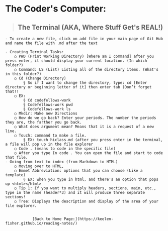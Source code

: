 # The Coder's Computer:
>## The Terminal (AKA, Where Stuff Get's **REAL**!)

	- To create a new file, click on add file in your main page of Git Hub and name the file with .md after the text 
	
	- Creating Terminal Tasks:
		○ PWD (Print Working Directory) [Where am I command] after you press enter, it should display your current location. (In which folder?) 
		○ Command: LS (List) Listing all of the directory items. (What's in this folder?)
		○ Cd (Change Directory) 
			§ So if I want to change the directory, type: cd [Enter directory or beginning letter of it] then enter tab (Don’t forget that!!
		○ EX:
			§ Cd codefellows-work
			§ Codefellows-work pwd
			§ Codefellows-work ls
		○ Mkdir: Make new Directions 
		○ How do we go back? Enter your periods. The number the periods they are, the farther you go back. 
		○ What does argument mean? Means that it is a request of a new line. 
		○ Touch: command to make a file.
			§ EX: touch hiclass.md (after you press enter in the terminal, a file will pop up in the file explorer
		○ Code . (means to code in the specific file)
		○ After you type In code . You can open the file and start to code that file. 
	- Going from text to index (from Markdown to HTML) 
		○ Moving over to HTML, 
		○ Emmet Abbreviation: options that you can choose (Like a template) 
			§ EX: when you type in html, and there's an option that pops up <html></html>
		○ Tip 1: If you want to multiply headers, sections, main, etc., type in the name (header*3) and it will produce three separate sections!
		○ Tree: Displays the description and display of the area of your file explorer. 
                
                
                [Back to Home Page:](https://keelen-fisher.github.io/reading-notes/)
